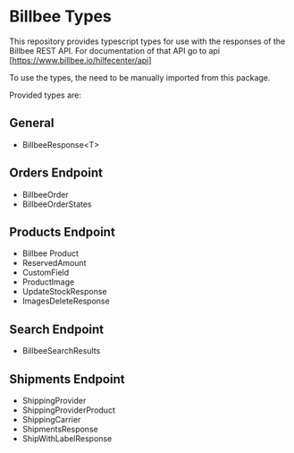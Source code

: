 # Billbee Types

This repository provides typescript types for use with the responses of the Billbee REST API.
For documentation of that API go to api [https://www.billbee.io/hilfecenter/api]

To use the types, the need to be manually imported from this package.

Provided types are:

## General

- BillbeeResponse\<T>

## Orders Endpoint

- BillbeeOrder
- BillbeeOrderStates

## Products Endpoint

- Billbee Product
- ReservedAmount
- CustomField
- ProductImage
- UpdateStockResponse
- ImagesDeleteResponse

## Search Endpoint

- BillbeeSearchResults

## Shipments Endpoint

- ShippingProvider
- ShippingProviderProduct
- ShippingCarrier
- ShipmentsResponse
- ShipWithLabelResponse
